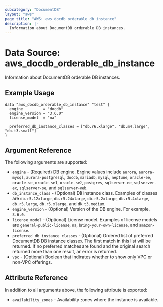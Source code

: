 ```yaml
---
subcategory: "DocumentDB"
layout: "aws"
page_title: "AWS: aws_docdb_orderable_db_instance"
description: |-
  Information about DocumentDB orderable DB instances.
---
```


# Data Source: aws_docdb_orderable_db_instance

Information about DocumentDB orderable DB instances.

## Example Usage

```hcl
data "aws_docdb_orderable_db_instance" "test" {
  engine         = "docdb"
  engine_version = "3.6.0"
  license_model  = "na"

  preferred_db_instance_classes = ["db.r6.xlarge", "db.m4.large", "db.t3.small"]
}
```

## Argument Reference

The following arguments are supported:

* `engine` - (Required) DB engine. Engine values include `aurora`, `aurora-mysql`, `aurora-postgresql`, `docdb`, `mariadb`, `mysql`, `neptune`, `oracle-ee`, `oracle-se`, `oracle-se1`, `oracle-se2`, `postgres`, `sqlserver-ee`, `sqlserver-ex`, `sqlserver-se`, and `sqlserver-web`.
* `db_instance_class` - (Optional) DB instance class. Examples of classes are `db.r5.12xlarge`, `db.r5.24xlarge`, `db.r5.2xlarge`, `db.r5.4xlarge`, `db.r5.large`, `db.r5.xlarge`, and `db.t3.medium`.
* `engine_version` - (Optional) Version of the DB engine. For example, `3.6.0`.
* `license_model` - (Optional) License model. Examples of license models are `general-public-license`, `na`, `bring-your-own-license`, and `amazon-license`.
* `preferred_db_instance_classes` - (Optional) Ordered list of preferred DocumentDB DB instance classes. The first match in this list will be returned. If no preferred matches are found and the original search returned more than one result, an error is returned.
* `vpc` - (Optional) Boolean that indicates whether to show only VPC or non-VPC offerings.

## Attribute Reference

In addition to all arguments above, the following attribute is exported:

* `availability_zones` - Availability zones where the instance is available.

